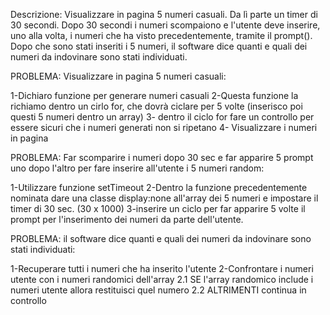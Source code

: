 Descrizione:
Visualizzare in pagina 5 numeri casuali. Da lì parte un timer di 30 secondi. Dopo 30 secondi i numeri scompaiono e l'utente deve inserire, uno alla volta, i numeri che ha visto precedentemente, tramite il prompt(). Dopo che sono stati inseriti i 5 numeri, il software dice quanti e quali dei numeri da indovinare sono stati individuati.


PROBLEMA: Visualizzare in pagina 5 numeri casuali:

1-Dichiaro funzione per generare numeri casuali
2-Questa funzione la richiamo dentro un cirlo for, che dovrà ciclare per 5 volte (inserisco poi questi 5 numeri dentro un array)
3- dentro il ciclo for fare un controllo per essere sicuri che i numeri generati non si ripetano
4- Visualizzare i numeri in pagina


PROBLEMA: Far scomparire i numeri dopo 30 sec e far apparire 5 prompt uno dopo l'altro per fare inserire all'utente i 5 numeri random:

1-Utilizzare funzione setTimeout 
2-Dentro la funzione precedentemente nominata dare una classe display:none all'array dei 5 numeri e impostare il timer di 30 sec. (30 x 1000)
3-inserire un ciclo per far apparire 5 volte il prompt per l'inserimento dei numeri da parte dell'utente.

PROBLEMA: il software dice quanti e quali dei numeri da indovinare sono stati individuati:

1-Recuperare tutti i numeri che ha inserito l'utente
2-Confrontare i numeri utente con i numeri randomici dell'array 
   2.1 SE l'array randomico include i numeri utente allora restituisci quel numero
   2.2 ALTRIMENTI continua in controllo


